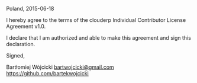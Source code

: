 Poland, 2015-06-18

I hereby agree to the terms of the clouderp Individual Contributor License
Agreement v1.0.

I declare that I am authorized and able to make this agreement and sign this
declaration.

Signed,

Bartłomiej Wójcicki bartwojcicki@gmail.com https://github.com/bartekwojcicki
